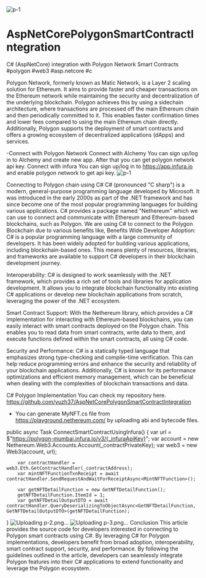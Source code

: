 ![p-1](https://github.com/yuzh37/AspNetCorePolygonSmartContractIntegration/assets/103303397/5259702d-95da-4fdc-8e5b-66f30e68a421)
# AspNetCorePolygonSmartContractIntegration

C# (AspNetCore) integration with Polygon Network Smart Contracts
#polygon #web3 #asp.netcore #c

Polygon Network, formerly known as Matic Network, is a Layer 2 scaling solution for Ethereum. It aims to provide faster and cheaper transactions on the Ethereum network while maintaining the security and decentralization of the underlying blockchain. Polygon achieves this by using a sidechain architecture, where transactions are processed off the main Ethereum chain and then periodically committed to it. This enables faster confirmation times and lower fees compared to using the main Ethereum chain directly. Additionally, Polygon supports the deployment of smart contracts and offers a growing ecosystem of decentralized applications (dApps) and services.

-Connect with Polygon Network
 Connect with Alchemy
 You can sign up/log in to Alchemy and create new app. After that you can get polygon network api key.
 Connect with infura
 You can sign up/log in to https://app.infura.io and enable polygon network to get api key.
![p-1](https://github.com/yuzh37/AspNetCorePolygonSmartContractIntegration/assets/103303397/bb807f53-a686-4ded-960f-647c01e08558)

 Connecting to Polygon chain using C#
 C# (pronounced "C sharp") is a modern, general-purpose programming language developed by Microsoft. It was introduced in the early 2000s as part of the .NET framework and has since become one of the most popular programming languages for building various applications. C# provides a package named "Nethereum" which we can use to connect and communicate with Ethereum and Ethereum-based blockchains, such as Polygon. We are using C# to connect to the Polygon Blockchain due to various benefits like, 
 Benefits
 Wide Developer Adoption: C# is a popular programming language with a large community of developers. It has been widely adopted for building various applications, including blockchain-based ones. This means plenty of resources, libraries, and frameworks are available to support C# developers in their blockchain development journey.

 Interoperability: C# is designed to work seamlessly with the .NET framework, which provides a rich set of tools and libraries for application development. It allows you to integrate blockchain functionality into existing C# applications or develop new blockchain applications from scratch, leveraging the power of the .NET ecosystem.

 Smart Contract Support: With the Nethereum library, which provides a C# implementation for interacting with Ethereum-based blockchains, you can easily interact with smart contracts deployed on the Polygon chain. This enables you to read data from smart contracts, write data to them, and execute functions defined within the smart contracts, all using C# code.

 Security and Performance:  C# is a statically typed language that emphasizes strong type-checking and compile-time verification. This can help reduce programming errors and enhance the security and reliability of your blockchain applications. Additionally, C# is known for its performance optimizations and efficient memory management, which can be beneficial when dealing with the complexities of blockchain transactions and data.

 C# Polygon Implementation
 You can check my repository here.
 https://github.com/yuzh37/AspNetCorePolygonSmartContractIntegration
 * You can generate MyNFT.cs file from https://playground.nethereum.com/ by uploading abi and bytecode files.

  public async Task ConnectSmartContractUsingInfura()
  {
	    var url = $"https://polygon-mumbai.infura.io/v3/{_infuraApiKey}";
	    var account = new Nethereum.Web3.Accounts.Account(_contractPrivateKey);
	    var web3 = new Web3(account, url);

	    var contractHandler = web3.Eth.GetContractHandler(_contractAddress);
	    var mintNFTFunctionTxnReceipt = await contractHandler.SendRequestAndWaitForReceiptAsync<MintNFTFunction>();

	    var getNFTDetailFunction = new GetNFTDetailFunction();
	    getNFTDetailFunction.ItemId = 1;
	    var getNFTDetailOutputDTO = await contractHandler.QueryDeserializingToObjectAsync<GetNFTDetailFunction, GetNFTDetailOutputDTO>(getNFTDetailFunction);
  }
![Uploading p-2.png…]()
![Uploading p-3.png…]()
  Conclusion
  This article provides the source code for developers interested in connecting to Polygon smart contracts using C#. By leveraging C# for Polygon implementations, developers benefit from broad adoption, interoperability, smart contract support, security, and performance. By following the guidelines outlined in the article, developers can seamlessly integrate Polygon features into their C# applications to extend functionality and leverage the Polygon ecosystem.
